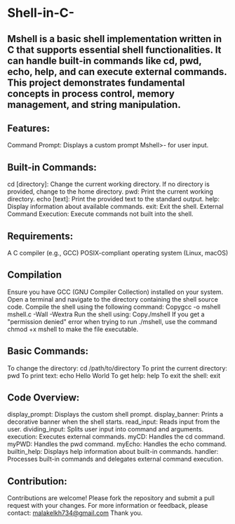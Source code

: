 # Shell-in-C-
Mshell is a basic shell implementation written in C that supports essential shell functionalities. It can handle built-in commands like cd, pwd, echo, help, and can execute external commands. This project demonstrates fundamental concepts in process control, memory management, and string manipulation.
-----------------------------------------------------------
Features:
-----------
Command Prompt: Displays a custom prompt Mshell>- for user input.

Built-in Commands:
--------
cd [directory]: Change the current working directory. If no directory is provided, change to the home directory.
pwd: Print the current working directory.
echo [text]: Print the provided text to the standard output.
help: Display information about available commands.
exit: Exit the shell.
External Command Execution: Execute commands not built into the shell.

Requirements:
-------------
A C compiler (e.g., GCC)
POSIX-compliant operating system (Linux, macOS)

Compilation
-----------
Ensure you have GCC (GNU Compiler Collection) installed on your system.
Open a terminal and navigate to the directory containing the shell source code.
Compile the shell using the following command:
Copygcc -o mshell mshell.c -Wall -Wextra
Run the shell using:
Copy./mshell
If you get a "permission denied" error when trying to run ./mshell, use the command chmod +x mshell to make the file executable.

Basic Commands:
--------------
To change the directory: cd /path/to/directory
To print the current directory: pwd
To print text: echo Hello World
To get help: help
To exit the shell: exit

Code Overview:
--------------
display_prompt: Displays the custom shell prompt.
display_banner: Prints a decorative banner when the shell starts.
read_input: Reads input from the user.
dividing_input: Splits user input into command and arguments.
execution: Executes external commands.
myCD: Handles the cd command.
myPWD: Handles the pwd command.
myEcho: Handles the echo command.
builtin_help: Displays help information about built-in commands.
handler: Processes built-in commands and delegates external command execution.

Contribution:
--------------
Contributions are welcome! Please fork the repository and submit a pull request with your changes.
For more information or feedback, please contact: malakelkh734@gmail.com
Thank you.
